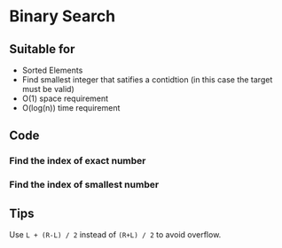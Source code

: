 # Binary Search

## Suitable for
- Sorted Elements
- Find smallest integer that satifies a contidtion (in this case the target must be valid)
- O(1) space requirement
- O(log(n)) time requirement

## Code
### Find the index of exact number

### Find the index of smallest number

## Tips

Use `L + (R-L) / 2` instead of  `(R+L) / 2` to avoid overflow.

